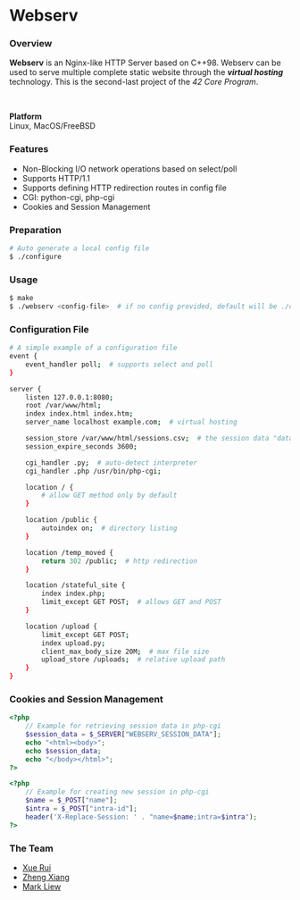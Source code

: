 # **Webserv**

### **Overview**
**Webserv** is an Nginx-like HTTP Server based on C++98. Webserv can be used to serve multiple complete static website through the ***virtual hosting*** technology. This is the second-last project of the *42 Core Program*.

<br>

**Platform**
<br>
Linux, MacOS/FreeBSD

### Features
- Non-Blocking I/O network operations based on select/poll
- Supports HTTP/1.1
- Supports defining HTTP redirection routes in config file
- CGI: python-cgi, php-cgi
- Cookies and Session Management

### Preparation
```bash
# Auto generate a local config file
$ ./configure
```

### Usage
```bash
$ make
$ ./webserv <config-file>  # if no config provided, default will be ./conf/local.conf
```

### Configuration File
```bash
# A simple example of a configuration file
event {
	event_handler poll;  # supports select and poll
}

server {
	listen 127.0.0.1:8080;
	root /var/www/html;
	index index.html index.htm;
	server_name localhost example.com;  # virtual hosting

	session_store /var/www/html/sessions.csv;  # the session data "database"
	session_expire_seconds 3600;

	cgi_handler .py;  # auto-detect interpreter
	cgi_handler .php /usr/bin/php-cgi;

	location / {
		# allow GET method only by default
	}

	location /public {
		autoindex on;  # directory listing
	}

	location /temp_moved {
		return 302 /public;  # http redirection
	}

	location /stateful_site {
		index index.php;
		limit_except GET POST;  # allows GET and POST
	}

	location /upload {
		limit_except GET POST;
		index upload.py;
		client_max_body_size 20M;  # max file size
		upload_store /uploads;  # relative upload path
	}
}
```

### Cookies and Session Management
```php
<?php
	// Example for retrieving session data in php-cgi
	$session_data = $_SERVER["WEBSERV_SESSION_DATA"];
	echo "<html><body>";
	echo $session_data;
	echo "</body></html>";
?>

<?php
	// Example for creating new session in php-cgi
	$name = $_POST["name"];
    $intra = $_POST["intra-id"];
    header('X-Replace-Session: ' . "name=$name;intra=$intra");
?>
```

### The Team
- [Xue Rui](https://github.com/wangxuerui2003)
- [Zheng Xiang](https://github.com/Wongoose)
- [Mark Liew](https://github.com/Cloonie)
